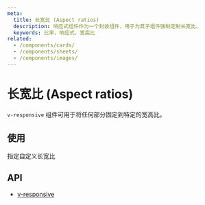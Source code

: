 ```yaml
---
meta:
  title: 长宽比 (Aspect ratios)
  description: 响应式组件作为一个封装组件，用于为其子组件强制定制长宽比。
  keywords: 比率，响应式，宽高比
related:
  - /components/cards/
  - /components/sheets/
  - /components/images/
---
```


# 长宽比 (Aspect ratios)

`v-responsive` 组件可用于将任何部分固定到特定的宽高比。

<entry-ad />

## 使用

指定自定义长宽比

<example file="v-responsive/usage" />

## API

- [v-responsive](/api/v-responsive)

<inline-api page="components/aspect-ratios" />

<backmatter />
